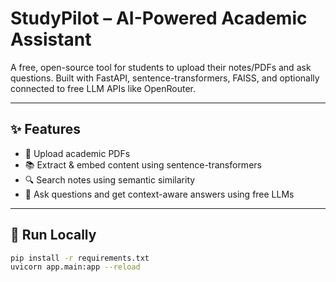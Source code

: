 # StudyPilot – AI-Powered Academic Assistant

A free, open-source tool for students to upload their notes/PDFs and ask questions. Built with FastAPI, sentence-transformers, FAISS, and optionally connected to free LLM APIs like OpenRouter.

---

## ✨ Features

- 📄 Upload academic PDFs
- 📚 Extract & embed content using sentence-transformers
- 🔍 Search notes using semantic similarity
- 🤖 Ask questions and get context-aware answers using free LLMs

---

## 🚀 Run Locally

```bash
pip install -r requirements.txt
uvicorn app.main:app --reload
